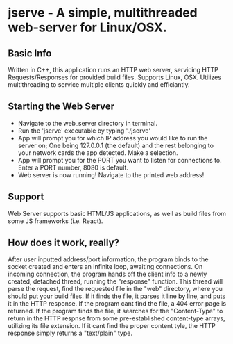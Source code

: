 # jserve - A simple, multithreaded web-server for Linux/OSX.

## Basic Info
Written in C++, this application runs an HTTP web server, servicing HTTP Requests/Responses for provided build files. Supports Linux, OSX.
Utilizes multithreading to service multiple clients quickly and efficiantly.
## Starting the Web Server
- Navigate to the web_server directory in terminal.
- Run the 'jserve' executable by typing './jserve'
- App will prompt you for which IP address you would like to run the server on; One being 127.0.0.1 (the default) and the rest belonging to your network cards the app detected. Make a selection.
- App will prompt you for the PORT you want to listen for connections to. Enter a PORT number, 8080 is default.
- Web server is now running! Navigate to the printed web address!
## Support
Web Server supports basic HTML/JS applications, as well as build files from some JS frameworks (i.e. React).
## How does it work, really?
After user inputted address/port information, the program binds to the socket created and enters an infinite loop, awaiting connections. On incoming connection, the program hands off the client info to a newly created, detached thread, running the "response" function. This thread will parse the request, find the requested file in the "web" directory, where 
you should put your build files. If it finds the file, it parses it line by line, and puts it in the HTTP response. If the program cant find the file, a 404 error page is
returned. If the program finds the file, it searches for the "Content-Type" to return in the HTTP respnse from some pre-established content-type arrays, utilizing its file extension. If it cant find
the proper content tyle, the HTTP response simply returns a "text/plain" type.
